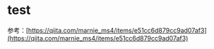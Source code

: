 # test

参考：[https://qiita.com/marnie_ms4/items/e51cc6d879cc9ad07af3](https://qiita.com/marnie_ms4/items/e51cc6d879cc9ad07af3)

